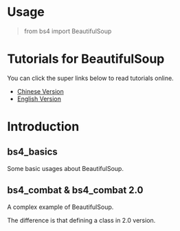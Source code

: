 # Usage
>from bs4 import BeautifulSoup
# Tutorials for BeautifulSoup
You can click the super links below to read tutorials online.
* [Chinese Version](https://www.crummy.com/software/BeautifulSoup/bs4/doc/index.zh.html)
* [English Version](https://www.crummy.com/software/BeautifulSoup/bs4/doc/)
# Introduction
## bs4_basics
Some basic usages about BeautifulSoup.

## bs4_combat & bs4_combat 2.0
A complex example of BeautifulSoup.

The difference is that defining a class in 2.0 version.
